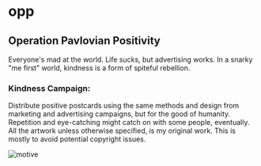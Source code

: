 # opp
## Operation Pavlovian Positivity

Everyone's mad at the world. Life sucks, but advertising works. In a snarky "me first" world, kindness is a form of spiteful rebellion. 

### Kindness Campaign:
Distribute positive postcards using the same methods and design from marketing and advertising campaigns, but for the good of humanity. Repetition and eye-catching might catch on with some people, eventually. All the artwork unless otherwise specified, is my original work. This is mostly to avoid potential copyright issues.

![motive](https://github.com/Edinunzio/opp/blob/master/motive.gif?raw=true "motivation")
